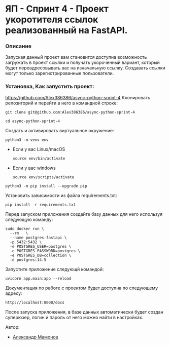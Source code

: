 # ЯП - Спринт 4 - Проект укоротителя ссылок реализованный на FastAPI.

### Описание

Запуская данный проект вам становится доступна возможность загружать в проект ссылки и получать укороченный вариант,
который будет переадресовывать вас на изначальную ссылку. Создавать ссылки могут только зарегистрированные пользователи.

### Установка, Как запустить проект:
https://github.com/Alex386386/async-python-sprint-4
Клонировать репозиторий и перейти в него в командной строке:

```
git clone git@github.com:Alex386386/async-python-sprint-4
```

```
cd async-python-sprint-4
```

Создать и активировать виртуальное окружение:

```
python3 -m venv env
```

* Если у вас Linux/macOS

    ```
    source env/bin/activate
    ```

* Если у вас windows

    ```
    source env/scripts/activate
    ```

```
python3 -m pip install --upgrade pip
```

Установить зависимости из файла requirements.txt:

```
pip install -r requirements.txt
```

Перед запуском приложения создайте базу данных для него используя следующую команду:

```
sudo docker run \
  --rm   \
  --name postgres-fastapi \
  -p 5432:5432 \
  -e POSTGRES_USER=postgres \
  -e POSTGRES_PASSWORD=postgres \
  -e POSTGRES_DB=collection \
  -d postgres:14.5 
```

Запустите приложение следующй командой:

```
uvicorn app.main:app --reload
```

Документация по работе с проектом будет доступна по следующему адресу:

```
http://localhost:8000/docs
```

После запуска приложения, в базе данных автоматически будет создан суперюзер, логин и пароль от него можно найти в настройках.

Автор:
- [Александр Мамонов](https://github.com/Alex386386) 